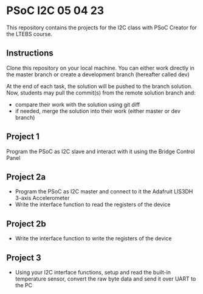 # PSoC I2C 05 04 23

This repository contains the projects for the I2C class with PSoC Creator for the LTEBS course.

## Instructions
Clone this repository on your local machine. You can either work directly in the master branch or create a development branch (hereafter called dev)

At the end of each task, the solution will be pushed to the branch solution.
Now, students may pull the commit(s) from the remote solution branch and:
- compare their work with the solution using git diff
- if needed, merge the solution into their work (either master or dev branch)

## Project 1
Program the PSoC as I2C slave and interact with it using the Bridge Control Panel

## Project 2a
- Program the PSoC as I2C master and connect to it the Adafruit LIS3DH 3-axis Accelerometer
- Write the interface function to read the registers of the device

## Project 2b 
- Write the interface function to write the registers of the device

## Project 3
- Using your I2C interface functions, setup and read the built-in temperature sensor, convert the raw byte data and send it over UART to the PC
